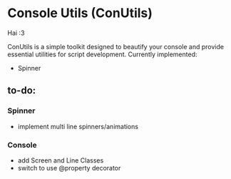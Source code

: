 # Console Utils (ConUtils)

Hai :3 

ConUtils is a simple toolkit designed to beautify your console and provide essential utilities for script development.
Currently implemented:

- Spinner

## to-do:
### Spinner

- implement multi line spinners/animations
### Console

- add Screen and Line Classes
- switch to use @property decorator